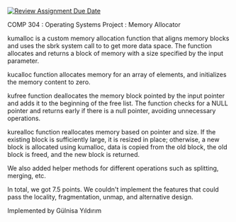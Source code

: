 [![Review Assignment Due Date](https://classroom.github.com/assets/deadline-readme-button-24ddc0f5d75046c5622901739e7c5dd533143b0c8e959d652212380cedb1ea36.svg)](https://classroom.github.com/a/DNJSB_V7)

COMP 304 : Operating Systems
Project : Memory Allocator


kumalloc is a custom memory allocation function that aligns memory blocks and uses the sbrk system call to to get more data space. The function allocates and returns a block of memory with a size specified by the input parameter.

kucalloc function allocates memory for an array of elements, and initializes the memory content to zero.

kufree function deallocates the memory block pointed by the input pointer and adds it to the beginning of the free list. The function checks for a NULL pointer and returns early if there is a null pointer, avoiding unnecessary operations.

kurealloc function reallocates memory based on pointer and size. If the existing block is sufficiently large, it is resized in place; otherwise, a new block is allocated using kumalloc, data is copied from the old block, the old block is freed, and the new block is returned.

We also added helper methods for different operations such as splitting, merging, etc.

In total, we got 7.5 points. We couldn't implement the features that could pass the locality, fragmentation, unmap, and alternative design.

Implemented by Gülnisa Yıldırım 
